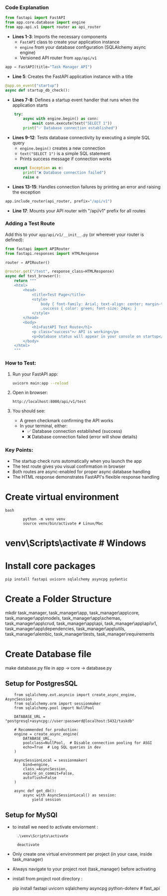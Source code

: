 ### Code Explanation

```python
from fastapi import FastAPI
from app.core.database import engine
from app.api.v1 import router as api_router
```

- **Lines 1-3**: Imports the necessary components
  - `FastAPI` class to create your application instance
  - `engine` from your database configuration (SQLAlchemy async engine)
  - Versioned API router from `app/api/v1`

```python
app = FastAPI(title="Task Manager API")
```

- **Line 5**: Creates the FastAPI application instance with a title

```python
@app.on_event("startup")
async def startup_db_check():
```

- **Lines 7-8**: Defines a startup event handler that runs when the application starts

```python
    try:
        async with engine.begin() as conn:
            await conn.execute(text("SELECT 1"))
        print("✅ Database connection established")
```

- **Lines 9-12**: Tests database connectivity by executing a simple SQL query
  - `engine.begin()` creates a new connection
  - `text("SELECT 1")` is a simple SQL statement
  - Prints success message if connection works

```python
    except Exception as e:
        print("❌ Database connection failed")
        raise e
```

- **Lines 13-15**: Handles connection failures by printing an error and raising the exception

```python
app.include_router(api_router, prefix="/api/v1")
```

- **Line 17**: Mounts your API router with "/api/v1" prefix for all routes

### Adding a Test Route

Add this to your `app/api/v1/__init__.py` (or wherever your router is defined):

```python
from fastapi import APIRouter
from fastapi.responses import HTMLResponse

router = APIRouter()

@router.get("/test", response_class=HTMLResponse)
async def test_browser():
    return """
    <html>
        <head>
            <title>Test Page</title>
            <style>
                body { font-family: Arial; text-align: center; margin-top: 50px; }
                .success { color: green; font-size: 24px; }
            </style>
        </head>
        <body>
            <h1>FastAPI Test Route</h1>
            <p class="success">✓ API is working</p>
            <p>Database status will appear in your console on startup</p>
        </body>
    </html>
    """
```

### How to Test:

1. Run your FastAPI app:

   ```bash
   uvicorn main:app --reload
   ```

2. Open in browser:

   ```
   http://localhost:8000/api/v1/test
   ```

3. You should see:
   - A green checkmark confirming the API works
   - In your terminal, either:
     - ✅ Database connection established (success)
     - ❌ Database connection failed (error will show details)

### Key Points:

- The startup check runs automatically when you launch the app
- The test route gives you visual confirmation in browser
- Both routes are async-enabled for proper async database handling
- The HTML response demonstrates FastAPI's flexible response handling

# Create virtual environment

    bash

            python -m venv venv
            source venv/bin/activate # Linux/Mac

# venv\Scripts\activate # Windows

# Install core packages

    pip install fastapi uvicorn sqlalchemy asyncpg pydantic

# Create a Folder Structure

mkdir task_manager, task_manager\app, task_manager\app\core, task_manager\app\models, task_manager\app\schemas, task_manager\app\crud, task_manager\app\api, task_manager\app\api\v1, task_manager\app\dependencies, task_manager\app\utils, task_manager\alembic, task_manager\tests, task_manager\requirements

# Create Database file

make database.py file in app -> core -> database.py

## Setup for PostgresSQL

        from sqlalchemy.ext.asyncio import create_async_engine, AsyncSession
        from sqlalchemy.orm import sessionmaker
        from sqlalchemy.pool import NullPool

        DATABASE_URL = "postgresql+asyncpg://user:password@localhost:5432/taskdb"

        # Recommended for production:
        engine = create_async_engine(
            DATABASE_URL,
            poolclass=NullPool,  # Disable connection pooling for ASGI
            echo=True  # Log SQL queries in dev
        )

        AsyncSessionLocal = sessionmaker(
            bind=engine,
            class_=AsyncSession,
            expire_on_commit=False,
            autoflush=False
        )

        async def get_db():
            async with AsyncSessionLocal() as session:
                yield session

## Setup for MySQl

- to install we need to activate enviorment :

        .\venv\Scripts\activate

        deactivate

- Only create one virtual environment per project (in your case, inside task_manager)

- Always navigate to your project root (task_manager) before activating

- install from project root directory :

  pip install fastapi uvicorn sqlalchemy asyncpg python-dotenv
#   f a s t _ a p i  
 